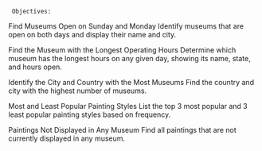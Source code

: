      Objectives:

Find Museums Open on Sunday and Monday
Identify museums that are open on both days and display their name and city.

Find the Museum with the Longest Operating Hours
Determine which museum has the longest hours on any given day, showing its name, state, and hours open.

Identify the City and Country with the Most Museums
Find the country and city with the highest number of museums.

Most and Least Popular Painting Styles
List the top 3 most popular and 3 least popular painting styles based on frequency.

Paintings Not Displayed in Any Museum
Find all paintings that are not currently displayed in any museum.

